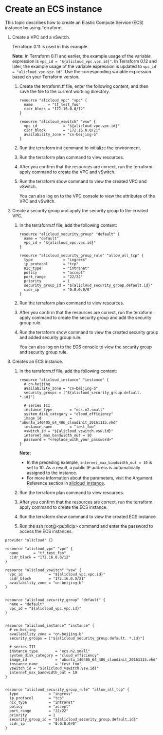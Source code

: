 # Create an ECS instance

This topic describes how to create an Elastic Compute Service \(ECS\) instance by using Terraform.

1.  Create a VPC and a vSwitch.

    Terraform 0.11 is used in this example.

    **Note:** In Terraform 0.11 and earlier, the example usage of the variable expression is `vpc_id = "${alicloud_vpc.vpc.id}"`. In Terraform 0.12 and later, the example usage of the variable expression is updated to `vpc_id = "alicloud_vpc.vpc.id"`. Use the corresponding variable expression based on your Terraform version.

    1.  Create the terraform.tf file, enter the following content, and then save the file to the current working directory.

        ```
        resource "alicloud_vpc" "vpc" {
          name       = "tf_test_foo"
          cidr_block = "172.16.0.0/12"
        }
        
        resource "alicloud_vswitch" "vsw" {
          vpc_id            = "${alicloud_vpc.vpc.id}"
          cidr_block        = "172.16.0.0/21"
          availability_zone = "cn-beijing-b"
        }
        ```

    2.  Run the terraform init command to initialize the environment.

    3.  Run the terraform plan command to view resources.

    4.  After you confirm that the resources are correct, run the terraform apply command to create the VPC and vSwitch.

    5.  Run the terraform show command to view the created VPC and vSwitch.

        You can also log on to the VPC console to view the attributes of the VPC and vSwitch.

2.  Create a security group and apply the security group to the created VPC.

    1.  In the terraform.tf file, add the following content:

        ```
        resource "alicloud_security_group" "default" {
          name = "default"
          vpc_id = "${alicloud_vpc.vpc.id}"
        }
        
        resource "alicloud_security_group_rule" "allow_all_tcp" {
          type              = "ingress"
          ip_protocol       = "tcp"
          nic_type          = "intranet"
          policy            = "accept"
          port_range        = "22/22"
          priority          = 1
          security_group_id = "${alicloud_security_group.default.id}"
          cidr_ip           = "0.0.0.0/0"
        }
        ```

    2.  Run the terraform plan command to view resources.

    3.  After you confirm that the resources are correct, run the terraform apply command to create the security group and add the security group rule.

    4.  Run the terraform show command to view the created security group and added security group rule.

        You can also log on to the ECS console to view the security group and security group rule.

3.  Creates an ECS instance.

    1.  In the terraform.tf file, add the following content:

        ```
        resource "alicloud_instance" "instance" {
          # cn-beijing
          availability_zone = "cn-beijing-b"
          security_groups = ["${alicloud_security_group.default. *.id}"]
        
          # series III
          instance_type        = "ecs.n2.small"
          system_disk_category = "cloud_efficiency"
          image_id             = "ubuntu_140405_64_40G_cloudinit_20161115.vhd"
          instance_name        = "test_foo"
          vswitch_id = "${alicloud_vswitch.vsw.id}"
          internet_max_bandwidth_out = 10
          password = "<replace_with_your_password>"
        }
        ```

        **Note:**

        -   In the preceding example, `internet_max_bandwidth_out = 10` is set to 10. As a result, a public IP address is automatically assigned to the instance.
        -   For more information about the parameters, visit the Argument Reference section in [alicloud\_instance](https://www.terraform.io/docs/providers/alicloud/r/instance.html).
    2.  Run the terraform plan command to view resources.

    3.  After you confirm that the resources are correct, run the terraform apply command to create the ECS instance.

    4.  Run the terraform show command to view the created ECS instance.

    5.  Run the ssh root@<publicip\> command and enter the password to access the ECS instances.


```
provider "alicloud" {}

resource "alicloud_vpc" "vpc" {
  name       = "tf_test_foo"
  cidr_block = "172.16.0.0/12"
}

resource "alicloud_vswitch" "vsw" {
  vpc_id            = "${alicloud_vpc.vpc.id}"
  cidr_block        = "172.16.0.0/21"
  availability_zone = "cn-beijing-b"
}


resource "alicloud_security_group" "default" {
  name = "default"
  vpc_id = "${alicloud_vpc.vpc.id}"
}


resource "alicloud_instance" "instance" {
  # cn-beijing
  availability_zone = "cn-beijing-b"
  security_groups = ["${alicloud_security_group.default. *.id}"]

  # series III
  instance_type        = "ecs.n2.small"
  system_disk_category = "cloud_efficiency"
  image_id             = "ubuntu_140405_64_40G_cloudinit_20161115.vhd"
  instance_name        = "test_foo"
  vswitch_id = "${alicloud_vswitch.vsw.id}"
  internet_max_bandwidth_out = 10
}


resource "alicloud_security_group_rule" "allow_all_tcp" {
  type              = "ingress"
  ip_protocol       = "tcp"
  nic_type          = "intranet"
  policy            = "accept"
  port_range        = "22/22"
  priority          = 1
  security_group_id = "${alicloud_security_group.default.id}"
  cidr_ip           = "0.0.0.0/0"
}
```

